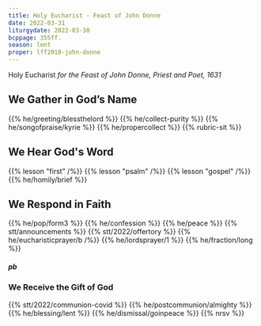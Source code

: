 ```yaml
---
title: Holy Eucharist - Feast of John Donne
date: 2022-03-31
liturgydate: 2022-03-30
bcppage: 355ff.
season: lent
proper: lff2018-john-donne
---
```

Holy Eucharist
_for the Feast of John Donne, Priest and Poet, 1631_

## We Gather in God’s Name
{{% he/greeting/blessthelord %}}
{{% he/collect-purity %}}
{{% he/songofpraise/kyrie %}}
{{% he/propercollect  %}}
{{% rubric-sit %}}

## We Hear God's Word
{{% lesson "first" /%}}
{{% lesson "psalm" /%}}
{{% lesson "gospel" /%}}
{{% he/homily/brief %}}

## We Respond in Faith
{{% he/pop/form3 %}}
{{% he/confession %}}
{{% he/peace %}}
{{% stt/announcements %}}
{{% stt/2022/offertory %}}
{{% he/eucharisticprayer/b /%}}
{{% he/lordsprayer/1 %}}
{{% he/fraction/long %}}

##### pb
### We Receive the Gift of God
{{% stt/2022/communion-covid %}}
{{% he/postcommunion/almighty %}}
{{% he/blessing/lent %}}
{{% he/dismissal/goinpeace %}}
{{% nrsv %}}
